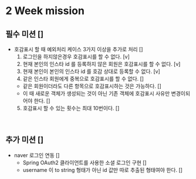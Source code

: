 # 2 Week mission

## 필수 미션 []
- 호감표시 할 때 예외처리 케이스 3가지 이상을 추가로 처리 []
  1. 로그인을 하지않은경우 호감표시를 할 수 없다. [v]
  2. 현재 본인의 인스타 id 를 등록하지 않은 회원은 호감표시를 할 수 없다. [v]
  3. 현재 본인이 본인의 인스타 id 를 호감 상대로 등록할 수 없다. [v]
  4. 같은 인스타 회원에게 중복으로 호감표시를 할 수 없다. []
    - 같은 회원이더라도 다른 항목으로 호감표시하는 것은 가능하다. []
    - 이 때 새로운 객체가 생성되는 것이 아닌 기존 객체에 호감표시 사유만 변경이되어야 한다. []
  5. 호감표시 할 수 있는 횟수는 최대 10번이다. []
  

<br>

## 추가 미션 []
- naver 로그인 연동 []
  - Spring OAuth2 클라이언트를 사용한 소셜 로그인 구현 []
  - username 이 to string 형태가 아닌 id 값만 따로 추출된 형태여야 한다. []